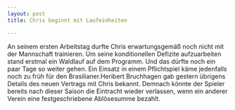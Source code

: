 ```yaml
---
layout: post
title: Chris beginnt mit Laufeinheiten

---
```


An seinem ersten Arbeitstag durfte Chris erwartungsgemäß noch nicht mit der Mannschaft trainieren. Um seine konditionellen Defizite aufzuarbeiten stand erstmal ein Waldlauf auf dem Programm. Und das dürfte noch ein paar Tage so weiter gehen. Ein Einsatz in einem Pflichtspiel käme jedenfalls noch zu früh für den Brasilianer.Heribert Bruchhagen gab gestern übrigens Details des neuen Vertrags mit Chris bekannt. Demnach könnte der Spieler bereits nach dieser Saison die Eintracht wieder verlassen, wenn ein anderer Verein eine festgeschriebene Ablösesumme bezahlt.


